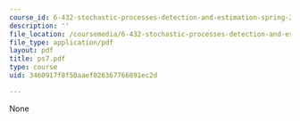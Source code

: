```yaml
---
course_id: 6-432-stochastic-processes-detection-and-estimation-spring-2004
description: ''
file_location: /coursemedia/6-432-stochastic-processes-detection-and-estimation-spring-2004/3460917f8f50aaef026367766891ec2d_ps7.pdf
file_type: application/pdf
layout: pdf
title: ps7.pdf
type: course
uid: 3460917f8f50aaef026367766891ec2d

---
```

None